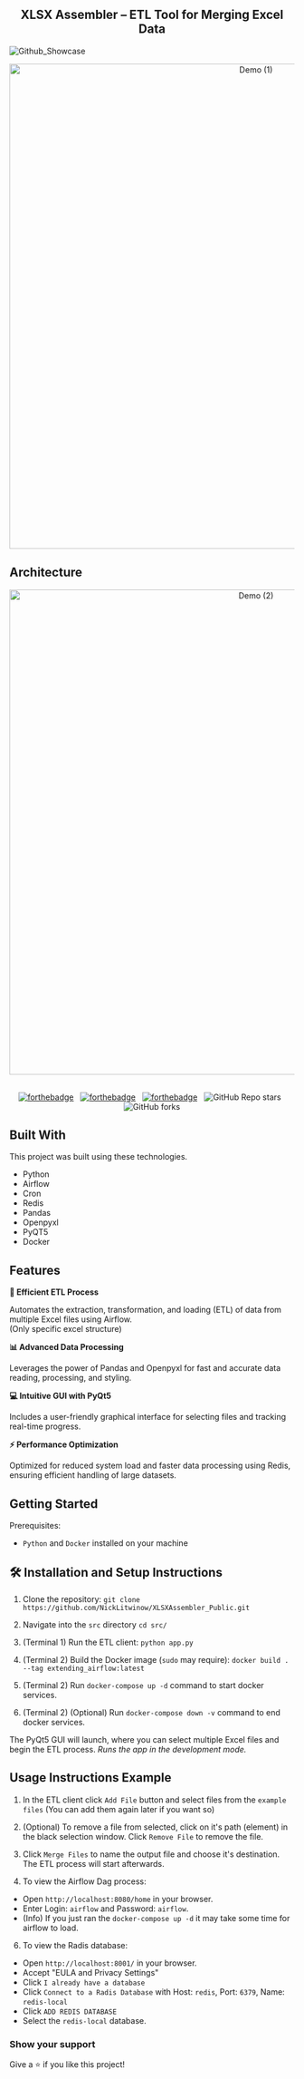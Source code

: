 <h2 align="center">
  XLSX Assembler – ETL Tool for Merging Excel Data
</h2>

![Github_Showcase](https://github.com/user-attachments/assets/aa675870-435d-40be-8d81-5cecf87a5eb4)

<div align="center">
  <img width="856" alt="Demo (1)" src="https://github.com/user-attachments/assets/e984f61c-70d7-4da2-bace-758deddc5319" />
</div>

## Architecture

<div align="center">
  <img width="856" alt="Demo (2)" src="https://github.com/user-attachments/assets/61589d81-a2f8-44ba-9911-1dc90a7ce1bd" />
</div>

<br/>

<center>

[![forthebadge](https://forthebadge.com/images/badges/built-with-love.svg)](https://forthebadge.com) &nbsp;
[![forthebadge](https://forthebadge.com/images/badges/made-with-python.svg)](https://forthebadge.com) &nbsp;
[![forthebadge](https://forthebadge.com/images/badges/open-source.svg)](https://forthebadge.com) &nbsp;
![GitHub Repo stars](https://img.shields.io/github/stars/NickLitwinow/XLSXAssembler_Public?color=blue&logo=github&style=for-the-badge) &nbsp;
![GitHub forks](https://img.shields.io/github/forks/NickLitwinow/XLSXAssembler_Public?color=blue&logo=github&style=for-the-badge)

</center>

## Built With

This project was built using these technologies.

- Python
- Airflow
- Cron
- Redis
- Pandas
- Openpyxl
- PyQT5
- Docker

## Features

**🚀 Efficient ETL Process**

Automates the extraction, transformation, and loading (ETL) of data from multiple Excel files using Airflow.\
(Only specific excel structure)

**📊 Advanced Data Processing**

Leverages the power of Pandas and Openpyxl for fast and accurate data reading, processing, and styling.

**💻 Intuitive GUI with PyQt5**

Includes a user-friendly graphical interface for selecting files and tracking real-time progress.

**⚡ Performance Optimization**

Optimized for reduced system load and faster data processing using Redis, ensuring efficient handling of large datasets.

## Getting Started

Prerequisites:
- `Python` and `Docker` installed on your machine

## 🛠 Installation and Setup Instructions

1. Clone the repository:
`git clone https://github.com/NickLitwinow/XLSXAssembler_Public.git`

2. Navigate into the `src` directory `cd src/`

4. (Terminal 1) Run the ETL client:
`python app.py`

5. (Terminal 2) Build the Docker image (`sudo` may require):
`docker build . --tag extending_airflow:latest`

6. (Terminal 2) Run `docker-compose up -d` command to start docker services.
   
8. (Terminal 2) (Optional) Run `docker-compose down -v` command to end docker services.

The PyQt5 GUI will launch, where you can select multiple Excel files and begin the ETL process.
*Runs the app in the development mode.*

## Usage Instructions Example

1. In the ETL client click `Add File` button and select files from the `example files` (You can add them again later if you want so)
   
2. (Optional) To remove a file from selected, click on it's path (element) in the black selection window. Click `Remove File` to remove the file.
   
3. Click `Merge Files` to name the output file and choose it's destination. The ETL process will start afterwards.
   
4. To view the Airflow Dag process:
- Open `http://localhost:8080/home` in your browser.
- Enter Login: `airflow` and Password: `airflow`.
- (Info) If you just ran the `docker-compose up -d` it may take some time for airflow to load.
   
6. To view the Radis database:
- Open `http://localhost:8001/` in your browser.
- Accept "EULA and Privacy Settings"
- Click `I already have a database`
- Click `Connect to a Radis Database` with Host: `redis`, Port: `6379`, Name: `redis-local`
- Click `ADD REDIS DATABASE`
- Select the `redis-local` database.
 
### Show your support

Give a ⭐ if you like this project!
